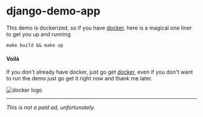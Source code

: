 # django-demo-app
This demo is dockerized, so if you have [docker](https://www.docker.com/get-docker), here is a magical one liner to get you up and running

`make build && make up`

#### Voilà

If you don't already have docker, just go get [docker](https://www.docker.com/get-docker), even if you don't want to run the demo just go get it right now and thank me later.

![docker logo](https://pluralsight2.imgix.net/paths/images/docker-copy-3135ce60d0.png)


---------------


_This is not a paid ad, unfortunately._
